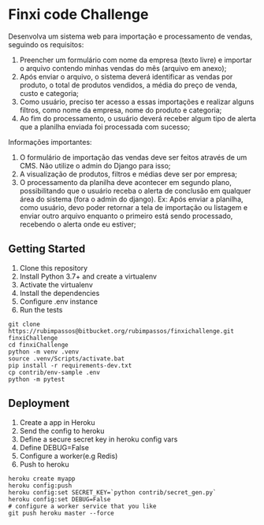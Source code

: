 # Finxi code Challenge

Desenvolva um sistema web para importação e processamento de vendas, seguindo os requisitos:
1. Preencher um formulário com nome da empresa (texto livre) e importar o arquivo contendo minhas vendas do mês (arquivo em anexo);
2. Após enviar o arquivo, o sistema deverá identificar as vendas por produto, o total de produtos vendidos, a média do preço de venda, custo e categoria;
3. Como usuário, preciso ter acesso a essas importações e realizar alguns filtros, como nome da empresa, nome do produto e categoria;
4. Ao fim do processamento, o usuário deverá receber algum tipo de alerta que a planilha enviada foi processada com sucesso;


Informações importantes:
1. O formulário de importação das vendas deve ser feitos através de um CMS. Não utilize o admin do Django para isso;
2. A visualização de produtos, filtros e médias deve ser por empresa;
3. O processamento da planilha deve acontecer em segundo plano, possibilitando que o usuário receba o alerta de conclusão em qualquer área do sistema (fora o admin do django). Ex: Após enviar a planilha, como usuário, devo poder retornar a tela de importação ou listagem e enviar outro arquivo enquanto o primeiro está sendo processado, recebendo o alerta onde eu estiver;

## Getting Started

1. Clone this repository
2. Install Python 3.7+ and create a virtualenv
3. Activate the virtualenv
4. Install the dependencies
5. Configure .env instance
6. Run the tests

```console
git clone https://rubimpassos@bitbucket.org/rubimpassos/finxichallenge.git finxiChallenge
cd finxiChallenge
python -m venv .venv
source .venv/Scripts/activate.bat
pip install -r requirements-dev.txt
cp contrib/env-sample .env
python -m pytest
```

## Deployment

1. Create a app in Heroku
2. Send the config to heroku
3. Define a secure secret key in heroku config vars
4. Define DEBUG=False
5. Configure a worker(e.g Redis)
6. Push to heroku

```console
heroku create myapp
heroku config:push
heroku config:set SECRET_KEY=`python contrib/secret_gen.py`
heroku config:set DEBUG=False
# configure a worker service that you like
git push heroku master --force
```